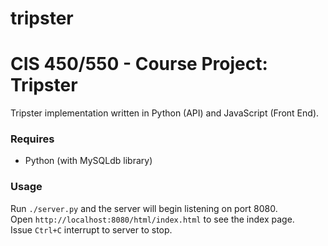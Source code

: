 tripster
========

# CIS 450/550 - Course Project: Tripster

Tripster implementation written in Python (API) and JavaScript (Front End).

### Requires

- Python (with MySQLdb library)

### Usage

Run `./server.py` and the server will begin listening on port 8080.  
Open `http://localhost:8080/html/index.html` to see the index page.  
Issue `Ctrl+C` interrupt to server to stop.  
